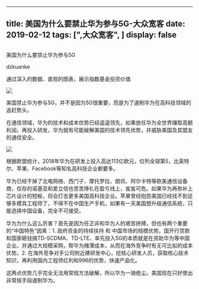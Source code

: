 
---
title:   美国为什么要禁止华为参与5G-大众宽客
date: 2019-02-12
tags: [",大众宽客", ]
display: false
---


## 



美国为什么要禁止华为参与5G




dzkuanke




通过深入的数据、直观的图表，展示指数基金投资价值


<img class="" data-copyright="0" data-ratio="0.5640625" data-s="300,640" src="https://mmbiz.qpic.cn/mmbiz_jpg/PKw3FQPmhIiadHicGCkMvlApubknTk5ub2b81JTdIia6f1vylxTHicypTZfeXVHjEdJMkOQrDG0Y5z1PLk4shkhBHQ/640?wx_fmt=jpeg" data-type="jpeg" data-w="1280" style=""/>



美国禁止华为参与5G，并不是因为5G很重要，而是为了遏制华为在高科技领域的追赶势头。



在通信领域，华为的技术和成本优势已经遥遥领先，如果放任华为全世界赚取高额利润，再投入研发，华为就有可能破解美国的技术领先优势，并威胁美国及其盟友的通信安全。



<img class="" data-copyright="0" data-ratio="0.6135986733001658" data-s="300,640" src="https://mmbiz.qpic.cn/mmbiz_png/PKw3FQPmhIiadHicGCkMvlApubknTk5ub2zCFkxUz3b5l0OyzcqYjWsKUzCYMt6fzicF6Mj91XSsjYicdYWPKZPCFw/640?wx_fmt=png" data-type="png" data-w="1206" style=""/>

根据欧盟统计，2018年华为在研发上投入高达113亿欧元，位列全球第5，比英特尔、苹果、Facebook等知名高科技企业都要多。



华为已经干掉了北电网络、西门子、摩托罗拉、朗讯、阿尔卡特等欧美通信设备商，仅存的诺基亚和爱立信也苦苦挣扎在盈亏线上，岌岌可危。如果华为再弥补上芯片设计的短板，将会打击更多美国高科技企业。苹果曾经抱怨美国已经找不到足够多模具工程师了，不得不在中国生产手机，如果有一天美国想升级通信系统，只能选择中国设备，完全不可接受。

华为为什么这么厉害？首先是因为任正非和华为人的艰苦拼搏，但也有两个重要的“中国特色”因素：1. 政府资金的持续扶持 和 中国市场的规模优势。国开行贷款和国家砸钱搞TD-SCDMA、TD-LTE、率先投入5G的本质就是在资助华为等中国企业。并通过大规模采购，帮华为摊薄成本，从而在海外竞争时有无可比拟的成本优势。2. 在海外竞争对手公司附近建研发中心，挖核心研发人员，获取核心技术知识，再利用国内工程师红利和996的优势，快速产品化。



这两点优势几乎完全无法用常规方法破解，所以华为一骑绝尘。美国现在只好使出非常规手段遏制华为。








